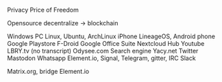 Privacy
Price of Freedom

Opensource
decentralize -> blockchain

Windows PC Linux, Ubuntu, ArchLinux
iPhone LineageOS, Android phone
Google Playstore F-Droid
Google Office Suite Nextcloud Hub
Youtube LBRY.tv (no transcript)
Odysee.com
Search engine Yacy.net
Twitter Mastodon
Whatsapp Element.io, Signal, Telegram, gitter, IRC
Slack

Matrix.org, bridge
Element.io
